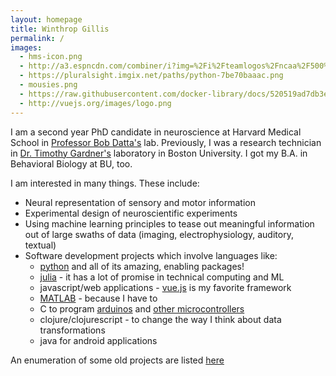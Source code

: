 ```yaml
---
layout: homepage
title: Winthrop Gillis
permalink: /
images:
  - hms-icon.png
  - http://a3.espncdn.com/combiner/i?img=%2Fi%2Fteamlogos%2Fncaa%2F500%2F104.png
  - https://pluralsight.imgix.net/paths/python-7be70baaac.png
  - mousies.png
  - https://raw.githubusercontent.com/docker-library/docs/520519ad7db3ea9fd5d3590e836c839a0ffd6f19/julia/logo.png
  - http://vuejs.org/images/logo.png
---
```


I am a second year PhD candidate in neuroscience at Harvard Medical School in [Professor Bob Datta's](http://datta.hms.harvard.edu/research_new2.html) lab.
Previously, I was a research technician in [Dr. Timothy Gardner's](http://people.bu.edu/timothyg/) laboratory in Boston University.
I got my B.A. in Behavioral Biology at BU, too.


I am interested in many things. These include:
- Neural representation of sensory and motor information
- Experimental design of neuroscientific experiments
- Using machine learning principles to tease out meaningful information out of large swaths of data (imaging, electrophysiology, auditory, textual)
- Software development projects which involve languages like:
  - [python](https://www.python.org/) and all of its amazing, enabling packages!
  - [julia](http://julialang.org/) - it has a lot of promise in technical computing and ML
  - javascript/web applications - [vue.js](http://vuejs.org/v2/guide/) is my favorite framework
  - [MATLAB](https://www.mathworks.com/products/matlab.html) - because I have to
  - C to program [arduinos](https://www.arduino.cc/en/Main/arduinoBoardUno) and [other microcontrollers](https://www.pjrc.com/teensy/teensy31.html)
  - clojure/clojurescript - to change the way I think about data transformations
  - java for android applications

An enumeration of some old projects are listed [here](/software/)
